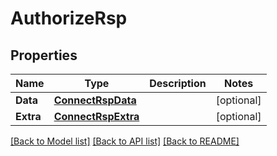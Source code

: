 # AuthorizeRsp

## Properties

Name | Type | Description | Notes
------------ | ------------- | ------------- | -------------
**Data** | [**ConnectRspData**](ConnectRsp_data.md) |  | [optional] 
**Extra** | [**ConnectRspExtra**](ConnectRsp_extra.md) |  | [optional] 

[[Back to Model list]](../README.md#documentation-for-models) [[Back to API list]](../README.md#documentation-for-api-endpoints) [[Back to README]](../README.md)


